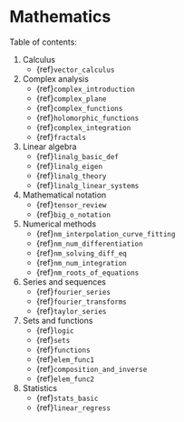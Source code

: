 # Mathematics

Table of contents:
1. Calculus
    - {ref}`vector_calculus`
2. Complex analysis
    - {ref}`complex_introduction`
    - {ref}`complex_plane`
    - {ref}`complex_functions`
    - {ref}`holomorphic_functions`
    - {ref}`complex_integration`
    - {ref}`fractals`
3. Linear algebra
    - {ref}`linalg_basic_def`
    - {ref}`linalg_eigen`
    - {ref}`linalg_theory`
    - {ref}`linalg_linear_systems`
4. Mathematical notation
    - {ref}`tensor_review`
    - {ref}`big_o_notation`
5. Numerical methods
    * {ref}`nm_interpolation_curve_fitting`
    * {ref}`nm_num_differentiation`
    * {ref}`nm_solving_diff_eq`
    * {ref}`nm_num_integration`
    * {ref}`nm_roots_of_equations`
6. Series and sequences
    - {ref}`fourier_series`
    - {ref}`fourier_transforms`
    - {ref}`taylor_series`
7. Sets and functions
    - {ref}`logic`
    - {ref}`sets`
    - {ref}`functions`
    - {ref}`elem_func1`
    - {ref}`composition_and_inverse`
    - {ref}`elem_func2`
89. Statistics
    - {ref}`stats_basic`
    - {ref}`linear_regress`
